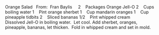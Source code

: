 Orange Salad
 
From:  Fran Baylis
 
 
2    Packages Orange Jell-O
2    Cups boiling water
1    Pint orange sherbet
1    Cup mandarin oranges
1    Cup pineapple tidbits
2    Sliced bananas
1/2    Pint whipped cream
    
    
 
Dissolved Jell-O in boiling water.  Let cool. 
Add sherbet, oranges, pineapple, bananas, let thicken.  Fold in whipped cream and set in mold.
